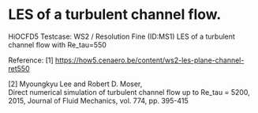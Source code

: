 # LES of a turbulent channel flow.

HiOCFD5 Testcase: WS2 / Resolution Fine (ID:MS1)
LES of a turbulent channel flow with Re_tau=550

Reference: 
[1] https://how5.cenaero.be/content/ws2-les-plane-channel-ret550 

[2] Myoungkyu Lee and Robert D. Moser,  
Direct numerical simulation of turbulent channel flow up to 
Re_tau = 5200, 2015, Journal of Fluid Mechanics, vol. 774, 
pp. 395-415
